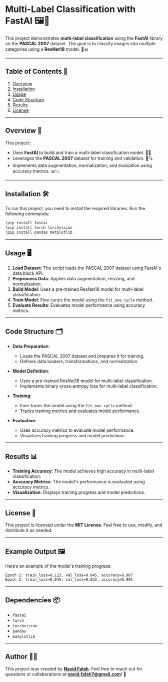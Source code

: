 # Multi-Label Classification with FastAI 🖼️🤖

This project demonstrates **multi-label classification** using the **FastAI** library on the **PASCAL 2007** dataset. The goal is to classify images into multiple categories using a **ResNet18** model. 🎯📊

---

## Table of Contents 📑
1. [Overview](#overview-)
2. [Installation](#installation-)
3. [Usage](#usage-)
4. [Code Structure](#code-structure-)
5. [Results](#results-)
6. [License](#license-)

---

## Overview 🚀

This project:
- Uses **FastAI** to build and train a multi-label classification model. 🤖📸
- Leverages the **PASCAL 2007** dataset for training and validation. 🧠🔍
- Implements data augmentation, normalization, and evaluation using accuracy metrics. 📊📉

---

## Installation 🛠️

To run this project, you need to install the required libraries. Run the following commands:

```bash
!pip install fastai
!pip install torch torchvision
!pip install pandas matplotlib
```

---

## Usage 🖥️

1. **Load Dataset**: The script loads the PASCAL 2007 dataset using FastAI's data block API.
2. **Preprocess Data**: Applies data augmentation, resizing, and normalization.
3. **Build Model**: Uses a pre-trained ResNet18 model for multi-label classification.
4. **Train Model**: Fine-tunes the model using the `fit_one_cycle` method.
5. **Evaluate Results**: Evaluates model performance using accuracy metrics.

---

## Code Structure 🗂️

- **Data Preparation**:
  - Loads the PASCAL 2007 dataset and prepares it for training.
  - Defines data loaders, transformations, and normalization.

- **Model Definition**:
  - Uses a pre-trained ResNet18 model for multi-label classification.
  - Implements binary cross-entropy loss for multi-label classification.

- **Training**:
  - Fine-tunes the model using the `fit_one_cycle` method.
  - Tracks training metrics and evaluates model performance.

- **Evaluation**:
  - Uses accuracy metrics to evaluate model performance.
  - Visualizes training progress and model predictions.

---

## Results 📊

- **Training Accuracy**: The model achieves high accuracy in multi-label classification.
- **Accuracy Metrics**: The model's performance is evaluated using accuracy metrics.
- **Visualization**: Displays training progress and model predictions.

---

## License 📜

This project is licensed under the **MIT License**. Feel free to use, modify, and distribute it as needed.

---

## Example Output 🖼️

Here’s an example of the model's training progress:

```plaintext
Epoch 1: train_loss=0.123, val_loss=0.045, accuracy=0.987
Epoch 2: train_loss=0.045, val_loss=0.032, accuracy=0.991
```

---

## Dependencies 📦

- `fastai`
- `torch`
- `torchvision`
- `pandas`
- `matplotlib`

---

## Author 👨‍💻

This project was created by **[Navid Falah](https://github.com/navidfalah)**. Feel free to reach out for questions or collaborations at **navid.falah7@gmail.com**! 🤝
